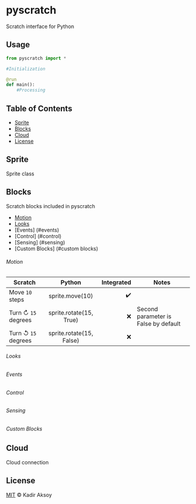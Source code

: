 # pyscratch
Scratch interface for Python

## Usage

```python
from pyscratch import *

#Initialization

@run
def main():
    #Processing

```

## Table of Contents

- [Sprite](#sprites)
- [Blocks](#blocks)
- [Cloud](#license)
- [License](#license)

## Sprite
Sprite class

## Blocks
Scratch blocks included in pyscratch
- [Motion](#motion)
- [Looks](#looks)
- [Events] (#events)
- [Control] (#control)
- [Sensing] (#sensing)
- [Custom Blocks] (#custom blocks)

###### Motion
| Scratch             |          Python          | Integrated | Notes                                |
|---------------------|:------------------------:|-----------:|--------------------------------------|
| Move `10` steps     | sprite.move(10)          |      ✔️     |                                      |
| Turn ↻ `15` degrees | sprite.rotate(15, True)  |      ❌     | Second parameter is False by default |
| Turn ↺ `15` degrees | sprite.rotate(15, False) |      ❌     |                                      |

###### Looks

###### Events

###### Control

###### Sensing

###### Custom Blocks

## Cloud
Cloud connection

## License
[MIT](LICENSE) © Kadir Aksoy
